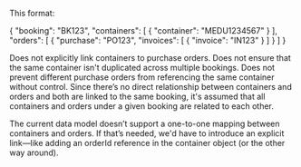 This format:

{ "booking": "BK123", "containers": [ { "container": "MEDU1234567" } ], "orders": [ { "purchase": "PO123", "invoices": [ { "invoice": "IN123" } ] } ] }

Does not explicitly link containers to purchase orders.
Does not ensure that the same container isn't duplicated across multiple bookings.
Does not prevent different purchase orders from referencing the same container without control.
Since there’s no direct relationship between containers and orders and both are linked to the same booking, it's assumed that all containers and orders under a given booking are related to each other.

The current data model doesn’t support a one-to-one mapping between containers and orders. If that’s needed, we'd have to introduce an explicit link—like adding an orderId reference in the container object (or the other way around).
